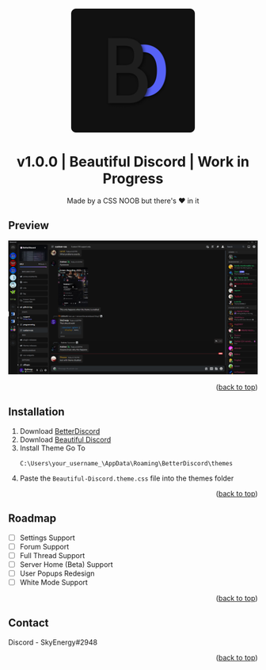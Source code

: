 <!-- PROJECT LOGO -->
<br />
<div align="center">
  <a href="https://github.com/SkyEnergy0/Beautiful-Discord-Theme">
    <img src="images/logo.png" alt="Logo" width="250" height="250">
  </a>

  <h1 align="center">v1.0.0 | Beautiful Discord | Work in Progress</h1>

  <p align="center">
    Made by a CSS NOOB but there's ❤️ in it
  </p>
</div>

<!-- ABOUT THE PROJECT -->
## Preview

<div align="center">
  <a href="https://cdn.discordapp.com/attachments/913890209224077382/1023278340653719683/unknown.png">
    <img src="images/screenshot-1.png" alt="Logo">
  </a>
</div>

<p align="right">(<a href="#readme-top">back to top</a>)</p>

## Installation

1. Download [BetterDiscord](https://betterdiscord.app)
2. Download [Beautiful Discord](https://github.com/SkyEnergy0/Beautiful-Discord-Theme/releases)
3. Install Theme Go To
   ```
   C:\Users\your_username_\AppData\Roaming\BetterDiscord\themes
   ```
4. Paste the ```Beautiful-Discord.theme.css``` file into the themes folder

<p align="right">(<a href="#readme-top">back to top</a>)</p>

<!-- ROADMAP -->
## Roadmap

- [ ] Settings Support
- [ ] Forum Support
- [ ] Full Thread Support
- [ ] Server Home (Beta) Support
- [ ] User Popups Redesign
- [ ] White Mode Support

<p align="right">(<a href="#readme-top">back to top</a>)</p>

<!-- CONTACT -->
## Contact

 Discord - SkyEnergy#2948

<p align="right">(<a href="#readme-top">back to top</a>)</p>
